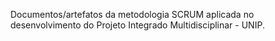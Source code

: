 Documentos/artefatos da metodologia SCRUM aplicada no desenvolvimento do Projeto Integrado Multidisciplinar - UNIP.
